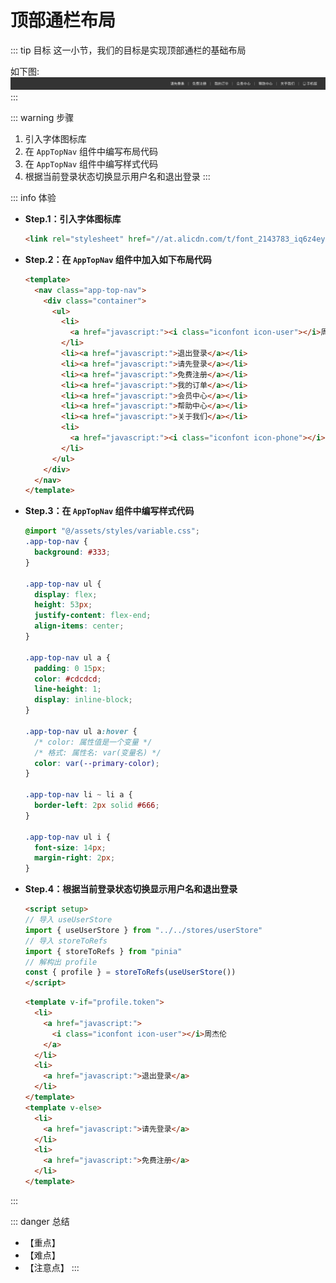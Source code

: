 # 顶部通栏布局

::: tip 目标
这一小节，我们的目标是实现顶部通栏的基础布局

如下图:
![topnav](./images/24.png)
:::

::: warning 步骤

1. 引入字体图标库
2. 在 `AppTopNav` 组件中编写布局代码
3. 在 `AppTopNav` 组件中编写样式代码
4. 根据当前登录状态切换显示用户名和退出登录
:::

::: info 体验

* **Step.1：引入字体图标库**

  ```html
  <link rel="stylesheet" href="//at.alicdn.com/t/font_2143783_iq6z4ey5vu.css">
  ```

* **Step.2：在 `AppTopNav` 组件中加入如下布局代码**

  ```html
  <template>
    <nav class="app-top-nav">
      <div class="container">
        <ul>
          <li>
            <a href="javascript:"><i class="iconfont icon-user"></i>周杰伦</a>
          </li>
          <li><a href="javascript:">退出登录</a></li>
          <li><a href="javascript:">请先登录</a></li>
          <li><a href="javascript:">免费注册</a></li>
          <li><a href="javascript:">我的订单</a></li>
          <li><a href="javascript:">会员中心</a></li>
          <li><a href="javascript:">帮助中心</a></li>
          <li><a href="javascript:">关于我们</a></li>
          <li>
            <a href="javascript:"><i class="iconfont icon-phone"></i>手机版</a>
          </li>
        </ul>
      </div>
    </nav>
  </template>
  ```

* **Step.3：在 `AppTopNav` 组件中编写样式代码**

  ```css
  @import "@/assets/styles/variable.css";
  .app-top-nav {
    background: #333;
  }

  .app-top-nav ul {
    display: flex;
    height: 53px;
    justify-content: flex-end;
    align-items: center;
  }

  .app-top-nav ul a {
    padding: 0 15px;
    color: #cdcdcd;
    line-height: 1;
    display: inline-block;
  }

  .app-top-nav ul a:hover {
    /* color: 属性值是一个变量 */
    /* 格式: 属性名: var(变量名) */
    color: var(--primary-color);
  }

  .app-top-nav li ~ li a {
    border-left: 2px solid #666;
  }

  .app-top-nav ul i {
    font-size: 14px;
    margin-right: 2px;
  }
  ```

* **Step.4：根据当前登录状态切换显示用户名和退出登录**

  ```html
  <script setup>
  // 导入 useUserStore
  import { useUserStore } from "../../stores/userStore"
  // 导入 storeToRefs
  import { storeToRefs } from "pinia"
  // 解构出 profile
  const { profile } = storeToRefs(useUserStore()) 
  </script>
  ```

  ```html
  <template v-if="profile.token">
    <li>
      <a href="javascript:">
        <i class="iconfont icon-user"></i>周杰伦
      </a>
    </li>
    <li>
      <a href="javascript:">退出登录</a>
    </li>
  </template>
  <template v-else>
    <li>
      <a href="javascript:">请先登录</a>
    </li>
    <li>
      <a href="javascript:">免费注册</a>
    </li>
  </template>
  ```

:::

::: danger 总结

* 【重点】
* 【难点】
* 【注意点】
:::
